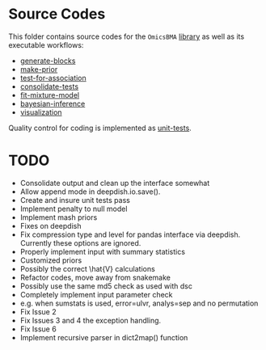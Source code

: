 # Source Codes
This folder contains source codes for the `OmicsBMA` [library](internal) as well as its executable workflows:

*  [generate-blocks](generate-blocks)
*  [make-prior](make-prior)
*  [test-for-association](test-for-association)
*  [consolidate-tests](consolidate-tests)
*  [fit-mixture-model](fit-mixture-model)
*  [bayesian-inference](bayesian-inference)
*  [visualization](visualization)

Quality control for coding is implemented as [unit-tests](unit-tests).

# TODO
*  Consolidate output and clean up the interface somewhat
 *  Allow append mode in deepdish.io.save().
*  Create and insure unit tests pass
*  Implement penalty to null model
*  Implement mash priors
*  Fixes on deepdish
 *  Fix compression type and level for pandas interface via deepdish. Currently these options are ignored.
*  Properly implement input with summary statistics
 *  Customized priors
 *  Possibly the correct \hat{V} calculations
*  Refactor codes, move away from snakemake
 *  Possibly use the same md5 check as used with dsc
*  Completely implement input parameter check
 *  e.g. when sumstats is used, error=ulvr, analys=sep and no permutation
*  Fix Issue 2
*  Fix Issues 3 and 4 the exception handling.
*  Fix Issue 6
*  Implement recursive parser in dict2map() function
